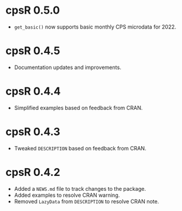 # cpsR 0.5.0

* `get_basic()` now supports basic monthly CPS microdata for 2022.

# cpsR 0.4.5

* Documentation updates and improvements.

# cpsR 0.4.4

* Simplified examples based on feedback from CRAN.

# cpsR 0.4.3

* Tweaked `DESCRIPTION` based on feedback from CRAN.

# cpsR 0.4.2

* Added a `NEWS.md` file to track changes to the package.
* Added examples to resolve CRAN warning.
* Removed `LazyData` from `DESCRIPTION` to resolve CRAN note.
